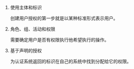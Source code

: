 1. 使用主体和标识
    
	创建用户授权的第一步就是以某种标准形式表示用户。
	
2. 角色、组、活动和权限

    需要确定用户是否有权限执行他希望执行的操作。
	
3. 基于声明的授权

    为认证系统返回的标识在自己的系统中找到分配给它的权限。
	